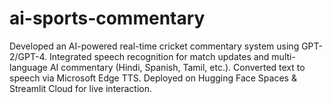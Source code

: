 # ai-sports-commentary
Developed an AI-powered real-time cricket commentary system using GPT-2/GPT-4. Integrated speech recognition for match updates and multi-language AI commentary (Hindi, Spanish, Tamil, etc.). Converted text to speech via Microsoft Edge TTS. Deployed on Hugging Face Spaces &amp; Streamlit Cloud for live interaction.

